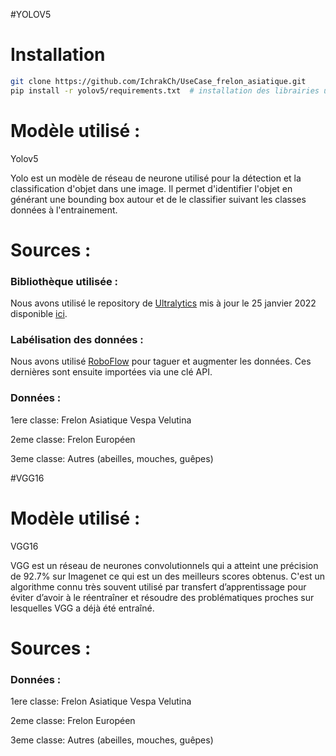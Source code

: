 
#YOLOV5

# Installation

```bash
git clone https://github.com/IchrakCh/UseCase_frelon_asiatique.git
pip install -r yolov5/requirements.txt  # installation des librairies utilisées
```

# Modèle utilisé : 

Yolov5 

Yolo est un modèle de réseau de neurone utilisé pour la détection et la classification d'objet dans une image. Il permet d'identifier l'objet en générant une bounding box autour et de le classifier suivant les classes données à l'entrainement.

# Sources :

### Bibliothèque utilisée : 

Nous avons utilisé le repository de <a href="https://ultralytics.com">Ultralytics</a> mis à jour le 25 janvier 2022 disponible <a href="https://github.com/ultralytics/yolov5">ici</a>.

### Labélisation des données :

Nous avons utilisé <a href="https://roboflow.com/">RoboFlow</a> pour taguer et augmenter les données. Ces dernières sont ensuite importées via une clé API.

### Données : 

1ere classe: Frelon Asiatique Vespa Velutina

2eme classe: Frelon Européen

3eme classe: Autres (abeilles, mouches, guêpes)


#VGG16

# Modèle utilisé : 

VGG16

VGG est un réseau de neurones convolutionnels qui a atteint une précision de 92.7% sur Imagenet ce qui est un des meilleurs scores obtenus. C'est un algorithme connu très souvent utilisé par transfert d’apprentissage pour éviter d’avoir à le réentraîner et résoudre des problématiques proches sur lesquelles VGG a déjà été entraîné.


# Sources :

### Données : 

1ere classe: Frelon Asiatique Vespa Velutina

2eme classe: Frelon Européen

3eme classe: Autres (abeilles, mouches, guêpes)


